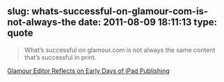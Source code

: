 slug: whats-successful-on-glamour-com-is-not-always-the
date: 2011-08-09 18:11:13
type: quote
---

> What’s successful on glamour.com is not always the same content that’s successful in print.

[Glamour Editor Reflects on Early Days of iPad Publishing](http://mashable.com/2011/05/16/glamour-ipad-subscriptions/)
